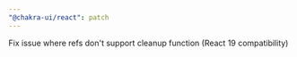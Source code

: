 ```yaml
---
"@chakra-ui/react": patch
---
```


Fix issue where refs don't support cleanup function (React 19 compatibility)
